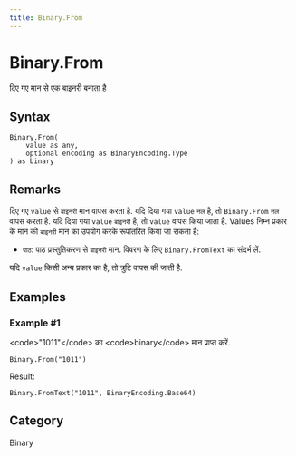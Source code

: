 ```yaml
---
title: Binary.From
---
```


# Binary.From


दिए गए मान से एक बाइनरी बनाता है


## Syntax

```powerquery
Binary.From(
    value as any,
    optional encoding as BinaryEncoding.Type
) as binary
```


## Remarks

दिए गए <code>value</code> से <code>बाइनरी</code> मान वापस करता है. यदि दिया गया <code>value</code> <code>नल</code> है, तो <code>Binary.From</code> <code>नल</code> वापस करता है.  यदि दिया गया <code>value</code> <code>बाइनरी</code> है, तो <code>value</code> वापस किया जाता है. Values निम्न प्रकार के मान को <code>बाइनरी</code> मान का उपयोग करके रूपांतरित किया जा सकता है:      <ul>        <li><code>पाठ</code>: पाठ प्रस्तुतिकरण से <code>बाइनरी</code> मान. विवरण के लिए <code>Binary.FromText</code> का संदर्भ लें.</li>      </ul>यदि <code>value</code> किसी अन्य प्रकार का है, तो त्रुटि वापस की जाती है.


## Examples

### Example #1 
&lt;code&gt;&#34;1011&#34;&lt;/code&gt; का &lt;code&gt;binary&lt;/code&gt; मान प्राप्त करें.
```powerquery
Binary.From("1011")
```

Result: 
```powerquery
Binary.FromText("1011", BinaryEncoding.Base64)
```




## Category
Binary
